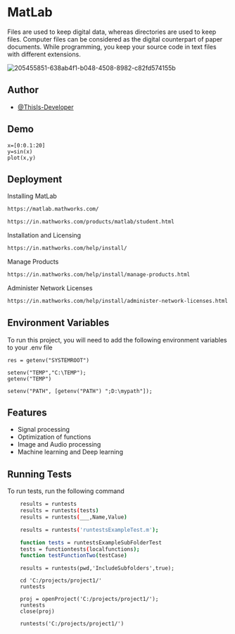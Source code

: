 
# MatLab

Files are used to keep digital data, whereas directories are used to keep files. Computer files can be considered as the digital counterpart of paper documents. While programming, you keep your source code in text files with different extensions.

![205455851-638ab4f1-b048-4508-8982-c82fd574155b](https://user-images.githubusercontent.com/109382325/215775099-5e0bc064-1ca1-4097-9023-d1d3f9fb9f3b.jpg)


## Author

- [@ThisIs-Developer](https://github.com/ThisIs-Developer)


## Demo
```
x=[0:0.1:20]
y=sin(x)
plot(x,y)
```
## Deployment

Installing MatLab
```bash
https://matlab.mathworks.com/
```
```bash
https://in.mathworks.com/products/matlab/student.html
```
Installation and Licensing
```bash
https://in.mathworks.com/help/install/
```
Manage Products
```bash
https://in.mathworks.com/help/install/manage-products.html
```
Administer Network Licenses
```bash
https://in.mathworks.com/help/install/administer-network-licenses.html
```

## Environment Variables

To run this project, you will need to add the following environment variables to your .env file
```
res = getenv("SYSTEMROOT")
```
```
setenv("TEMP","C:\TEMP");
getenv("TEMP")
```
```
setenv("PATH", [getenv("PATH") ";D:\mypath"]);
```


## Features

- Signal processing
- Optimization of functions
- Image and Audio processing
- Machine learning and Deep learning



## Running Tests

To run tests, run the following command

```bash
    results = runtests
    results = runtests(tests)
    results = runtests(___,Name,Value)
```
```bash
    results = runtests('runtestsExampleTest.m');
```
```bash
    function tests = runtestsExampleSubFolderTest
    tests = functiontests(localfunctions);  
    function testFunctionTwo(testCase)
```
```
    results = runtests(pwd,'IncludeSubfolders',true);
```
```
    cd 'C:/projects/project1/'
    runtests
```
```
    proj = openProject('C:/projects/project1/');
    runtests
    close(proj)
```
```
    runtests('C:/projects/project1/')
```
